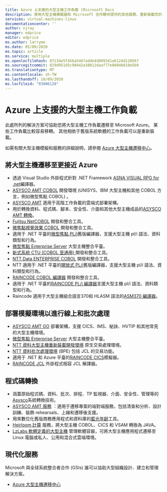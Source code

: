 ```yaml
---
title: Azure 上支援的大型主機工作負載 |Microsoft Docs
description: 使用大型主機模擬器和 Microsoft 合作夥伴提供的其他服務，重新裝載您的大型主機工作負載，例如使用 Microsoft Azure 的 IBM Z 型系統。
services: virtual-machines-linux
documentationcenter: ''
author: njray
manager: edprice
editor: edprice
ms.author: larryme
ms.date: 05/09/2020
ms.topic: article
ms.service: multiple
ms.openlocfilehash: 07234e5f456a5467adde4d899341a6124d128567
ms.sourcegitcommit: 829d951d5c90442a38012daaf77e86046018e5b9
ms.translationtype: MT
ms.contentlocale: zh-TW
ms.lasthandoff: 10/09/2020
ms.locfileid: "83006128"
---
```

# <a name="mainframe-workloads-supported-on-azure"></a>Azure 上支援的大型主機工作負載

此處所列的解決方案可協助您將大型主機工作負載遷移至 Microsoft Azure。 某些工作負載比較容易移轉。 其他相依于舊版系統軟體的工作負載可以是重新裝載。 

如需有關大型主機模擬和服務的詳細說明，請參閱 [Azure 大型主機遷移中心](https://azure.microsoft.com/migration/mainframe/)。

## <a name="migrate-mainframe-closer-to-azure"></a>將大型主機遷移至更接近 Azure

- 透過 Visual Studio 外掛程式針對 .NET Framework [ASNA VISUAL RPG for .net](https://asna.com/us/products/visual-rpg)編譯器。
- [ASYSCO AMT COBOL](https://www.asysco.com/cobol/) 開發環境 (UNISYS、IBM 大型主機和其他 COBOL 方言，例如微型焦點 COBOL) 。
- [ASYSCO AMT](https://www.asysco.com/amt-go/) 適用于高階工作負載的雲端式部署架構。
- 用於轉換資料、程式碼、腳本、安全性、介面和其他大型主機成品的[ASYSCO AMT 轉換](https://www.asysco.com/amt-transform/)。
- [Fujitsu NetCOBOL](https://www.fujitsu.com/global/products/software/developer-tool/netcobol/) 開發和整合工具。
- [微焦點視覺效果 COBOL](https://www.microfocus.com/products/visual-cobol/) 開發和整合工具。
- 適用于 .NET 平臺的[微型焦點 PL/i](https://www.microfocus.com/campaign/download/pli-modernization/)舊版編譯器，支援大型主機 pl/i 語法、資料類型和行為。
- [微型焦點 Enterprise Server](https://www.microfocus.com/products/enterprise-suite/enterprise-server/) 大型主機整合平臺。
- [新式系統 CTU (COBOL 至通用) ](https://modernsystems.com/automatic-cobol-to-java-conversion/) 開發和整合工具。
- [NTT Data ENTERPRISE COBOL](https://us.nttdata.com/en/digital/application-development-and-modernization) 開發和整合工具。
- NTT 適用于 .NET 平臺的[開放式 PL/i](https://us.nttdata.com/en/digital/application-development-and-modernization)舊版編譯器，支援大型主機 pl/i 語法、資料類型和行為。
- [RAINCODE COBOL 編譯器](https://www.raincode.com/products/cobol/) 開發和整合工具。
- 適用于 .NET 平臺的[RAINCODE PL/i 編譯器](https://www.raincode.com/products/pli/)支援大型主機 pl/i 語法、資料類型和行為。
- Raincode 適用于大型主機組合語言370和 HLASM 語法的[ASM370 編譯器](https://www.raincode.com/technical-landscape/asm370/)。

## <a name="deploy-an-emulation-environment-for-online-and-batch-processing"></a>部署模擬環境以進行線上和批次處理

- [ASYSCO AMT GO](https://www.asysco.com/amt-go/) 部署架構，支援 CICS、IMS、秘訣、HVTIP 和其他常見的大型主機環境。
- [微型焦點 Enterprise Server](https://www.microfocus.com/products/enterprise-suite/enterprise-server/) 大型主機整合平臺。
- [NTT 資料大型主機重新裝載開發環境](https://us.nttdata.com/en/-/media/assets/white-paper/apps-mainframe-re-hosting-development-environment-whitepaper.pdf) 原生交易處理環境。
- [NTT 資料批次處理環境](https://us.nttdata.com/en/-/media/assets/white-paper/apps-mainframe-re-hosting-development-environment-whitepaper.pdf) (BPE) 包括 JCL 的交易功能。
- 適用于 .NET 和 Azure 平臺的[RAINCODE CICS](https://www.raincode.com/technical-landscape/cics/)模擬器。
- [RAINCODE JCL](https://www.raincode.com/products/jcl/) 外掛程式相容 JCL 解譯器。

## <a name="code-conversion"></a>程式碼轉換

- 涵蓋原始程式碼、資料、批次、排程、TP 監視器、介面、安全性、管理等的[Asysco](https://www.asysco.com/azure-cloud/)系統轉換技術。
- [ASYSCO AMT 服務](https://www.asysco.com/migration-services/) ：適用于遷移專案的端對端服務，包括清查和分析、設計訓練、裝飾 rehearsals、上線和遷移後支援。
- 用來數位化舊版商務應用程式和資料庫的[藍光年齡](https://www.bluage.com/)工具。
- [Heirloom 計算](https://www.heirloomcomputing.com/tag/convert-cobol-to-java/) 服務，將大型主機 COBOL、CICS 和 VSAM 轉換為 JAVA。
- [LzLabs 軟體定義的大型主機](https://www.lzlabs.com/) 管理軟體容器，可將大型主機應用程式遷移至 Linux 電腦或私人、公用和混合式雲端環境。

## <a name="modernization-services"></a>現代化服務

Microsoft 與全球系統整合者合作 (GSIs) 誰可以協助大型組織設計、建立和管理解決方案。 

- [Azure 大型主機遷移中心](https://azure.microsoft.com/migration/mainframe/)
